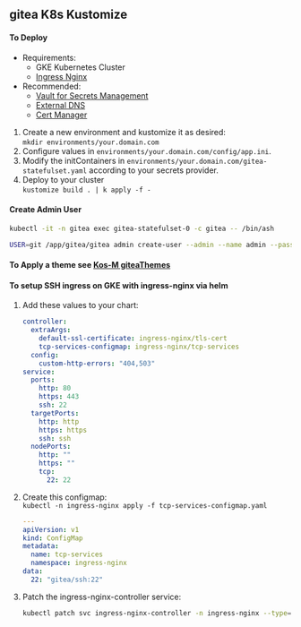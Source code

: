 ## gitea K8s Kustomize

#### To Deploy
- Requirements:
  - GKE Kubernetes Cluster
  - [Ingress Nginx](https://kubernetes.github.io/ingress-nginx)
- Recommended:
  - [Vault for Secrets Management](https://www.hashicorp.com/products/vault)
  - [External DNS](https://kubernetes-sigs.github.io/external-dns/)
  - [Cert Manager](https://charts.jetstack.io)

1. Create a new environment and kustomize it as desired:  
    `mkdir environments/your.domain.com`
2. Configure values in `environments/your.domain.com/config/app.ini`.
3. Modify the initContainers in `environments/your.domain.com/gitea-statefulset.yaml` according to your secrets provider.
4. Deploy to your cluster  
   `kustomize build . | k apply -f -`
#### Create Admin User

```bash
kubectl -it -n gitea exec gitea-statefulset-0 -c gitea -- /bin/ash 
```

```bash
USER=git /app/gitea/gitea admin create-user --admin --name admin --password admin123 --email admin@gmail.com
```

#### To Apply a theme see [Kos-M giteaThemes](https://github.com/Kos-M/giteaThemes)

#### To setup SSH ingress on GKE with ingress-nginx via helm
1. Add these values to your chart:
   ```yaml
   controller:
     extraArgs:
       default-ssl-certificate: ingress-nginx/tls-cert
       tcp-services-configmap: ingress-nginx/tcp-services
     config:
       custom-http-errors: "404,503"
   service:
     ports:
       http: 80
       https: 443
       ssh: 22
     targetPorts:
       http: http
       https: https
       ssh: ssh
     nodePorts:
       http: ""
       https: ""
       tcp:
         22: 22
   ```
2. Create this configmap:  
   `kubectl -n ingress-nginx apply -f tcp-services-configmap.yaml`
   ```yaml
   ---
   apiVersion: v1
   kind: ConfigMap
   metadata:
     name: tcp-services
     namespace: ingress-nginx
   data:
     22: "gitea/ssh:22"
   ```
3. Patch the ingress-nginx-controller service:  
   ```bash
   kubectl patch svc ingress-nginx-controller -n ingress-nginx --type='json' -p='[{"op": "add", "path": "/spec/ports/-", "value": {"name": "ssh", "port": 22, "targetPort": 22, "protocol": "TCP"}}]'
   ```